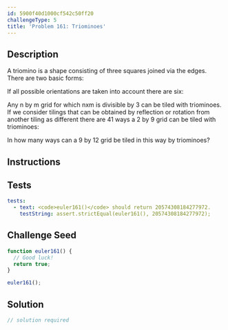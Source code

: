 ```yaml
---
id: 5900f40d1000cf542c50ff20
challengeType: 5
title: 'Problem 161: Triominoes'
---
```


## Description
<section id='description'>
A triomino is a shape consisting of three squares joined via the edges.
There are two basic forms:



If all possible orientations are taken into account there are six:



Any n by m grid for which nxm is divisible by 3 can be tiled with triominoes.
If we consider tilings that can be obtained by reflection or rotation from another tiling as different there are 41 ways a 2 by 9 grid can be  tiled with triominoes:



In how many ways can a 9 by 12 grid be tiled in this way by triominoes?
</section>

## Instructions
<section id='instructions'>

</section>

## Tests
<section id='tests'>

```yml
tests:
  - text: <code>euler161()</code> should return 20574308184277972.
    testString: assert.strictEqual(euler161(), 20574308184277972);

```

</section>

## Challenge Seed
<section id='challengeSeed'>

<div id='js-seed'>

```js
function euler161() {
  // Good luck!
  return true;
}

euler161();
```

</div>



</section>

## Solution
<section id='solution'>

```js
// solution required
```
</section>
